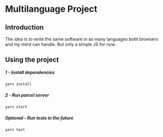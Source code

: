 # Multilanguage Project

## Introduction

The idea is to write the same software in as many languages both browsers and my mind can handle. But only a simple JS for now.

## Using the project

##### 1 - Install dependencies
``yarn install``

##### 2 - Run parcel server
``yarn start``

##### Optional - Run tests *in the future*
``yarn test``

